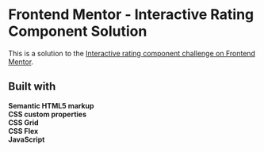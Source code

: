 # Frontend Mentor - Interactive Rating Component Solution

This is a solution to the [Interactive rating component challenge on Frontend Mentor](https://www.frontendmentor.io/challenges/interactive-rating-component-koxpeBUmI).

## Built with

**Semantic HTML5 markup  
CSS custom properties  
CSS Grid  
CSS Flex  
JavaScript**
